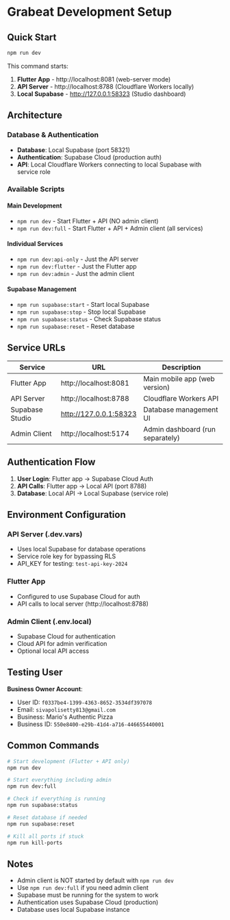 # Grabeat Development Setup

## Quick Start

```bash
npm run dev
```

This command starts:
1. **Flutter App** - http://localhost:8081 (web-server mode)
2. **API Server** - http://localhost:8788 (Cloudflare Workers locally)
3. **Local Supabase** - http://127.0.0.1:58323 (Studio dashboard)

## Architecture

### Database & Authentication
- **Database**: Local Supabase (port 58321)
- **Authentication**: Supabase Cloud (production auth)
- **API**: Local Cloudflare Workers connecting to local Supabase with service role

### Available Scripts

#### Main Development
- `npm run dev` - Start Flutter + API (NO admin client)
- `npm run dev:full` - Start Flutter + API + Admin client (all services)

#### Individual Services
- `npm run dev:api-only` - Just the API server
- `npm run dev:flutter` - Just the Flutter app
- `npm run dev:admin` - Just the admin client

#### Supabase Management
- `npm run supabase:start` - Start local Supabase
- `npm run supabase:stop` - Stop local Supabase
- `npm run supabase:status` - Check Supabase status
- `npm run supabase:reset` - Reset database

## Service URLs

| Service | URL | Description |
|---------|-----|-------------|
| Flutter App | http://localhost:8081 | Main mobile app (web version) |
| API Server | http://localhost:8788 | Cloudflare Workers API |
| Supabase Studio | http://127.0.0.1:58323 | Database management UI |
| Admin Client | http://localhost:5174 | Admin dashboard (run separately) |

## Authentication Flow

1. **User Login**: Flutter app → Supabase Cloud Auth
2. **API Calls**: Flutter app → Local API (port 8788)
3. **Database**: Local API → Local Supabase (service role)

## Environment Configuration

### API Server (.dev.vars)
- Uses local Supabase for database operations
- Service role key for bypassing RLS
- API_KEY for testing: `test-api-key-2024`

### Flutter App
- Configured to use Supabase Cloud for auth
- API calls to local server (http://localhost:8788)

### Admin Client (.env.local)
- Supabase Cloud for authentication
- Cloud API for admin verification
- Optional local API access

## Testing User

**Business Owner Account**:
- User ID: `f0337be4-1399-4363-8652-3534df397078`
- Email: `sivapolisetty813@gmail.com`
- Business: Mario's Authentic Pizza
- Business ID: `550e8400-e29b-41d4-a716-446655440001`

## Common Commands

```bash
# Start development (Flutter + API only)
npm run dev

# Start everything including admin
npm run dev:full

# Check if everything is running
npm run supabase:status

# Reset database if needed
npm run supabase:reset

# Kill all ports if stuck
npm run kill-ports
```

## Notes

- Admin client is NOT started by default with `npm run dev`
- Use `npm run dev:full` if you need admin client
- Supabase must be running for the system to work
- Authentication uses Supabase Cloud (production)
- Database uses local Supabase instance